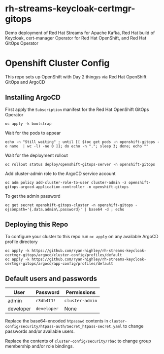 # rh-streams-keycloak-certmgr-gitops
Demo deployment of Red Hat Streams for Apache Kafka, Red Hat build of Keycloak, cert-manager Operator for Red Hat OpenShift, and Red Hat GitOps Operator


# Openshift Cluster Config

This repo sets up OpenShift with Day 2 thingys via Red Hat OpenShift GitOps and ArgoCD


## Installing ArgoCD

First apply the `Subscription` manifest for the Red Hat OpenShift GitOps Operator

```shell
oc apply -k bootstrap
```

Wait for the pods to appear

```shell
echo -n "Still waiting" ; until [[ $(oc get pods -n openshift-gitops -o name  | wc -l) -ne 0 ]]; do echo -n "."; sleep 3; done; echo ""
```

Wait for the deployment rollout

```shell
oc rollout status deploy/openshift-gitops-server -n openshift-gitops
```

Add cluster-admin role to the ArgoCD service account

```shell
oc adm policy add-cluster-role-to-user cluster-admin -z openshift-gitops-argocd-application-controller -n openshift-gitops
```

To get the admin password

```shell
oc get secret openshift-gitops-cluster -n openshift-gitops -ojsonpath='{.data.admin\.password}' | base64 -d ; echo
```

## Deploying this Repo

To configure your cluster to this repo run `oc apply` on any available ArgoCD profile directory

```
oc apply -k https://github.com/ryan-highley/rh-streams-keycloak-certmgr-gitops/argocd/cluster-config/profiles/default
oc apply -k https://github.com/ryan-highley/rh-streams-keycloak-certmgr-gitops/argocd/app-config/profiles/default
```

## Default users and passwords

| User | Password | Permissions |
| ---- | ---- | ---- |
| admin | `r3dh4t1!` | `cluster-admin` |
| developer | `developer` | None |

Replace the base64-encoded `htpasswd` contents in `cluster-config/security/htpass-auth/Secret_htpass-secret.yaml` to change passwords and/or available users.

Replace the contents of `cluster-config/security/rbac` to change group membership and/or role bindings.
